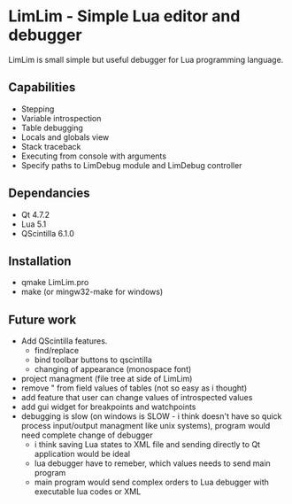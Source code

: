 # LimLim - Simple Lua editor and debugger

LimLim is small simple but useful debugger for Lua programming language.

## Capabilities
 * Stepping
 * Variable introspection
 * Table debugging
 * Locals and globals view
 * Stack traceback
 * Executing from console with arguments
 * Specify paths to LimDebug module and LimDebug controller

## Dependancies
 * Qt 4.7.2
 * Lua 5.1
 * QScintilla 6.1.0
 
## Installation
 * qmake LimLim.pro
 * make (or mingw32-make for windows)

## Future work
 * Add QScintilla features.
    * find/replace
    * bind toolbar buttons to qscintilla
    * changing of appearance (monospace font)
 * project managment (file tree at side of LimLim)
 * remove " from field values of tables (not so easy as i thought)
 * add feature that user can change values of introspected values
 * add gui widget for breakpoints and watchpoints
 * debugging is slow (on windows is SLOW - i think doesn't have so quick process input/output managment like unix systems), program would need complete change of debugger 
    * i think saving Lua states to XML file and sending directly to Qt application would be ideal
    * lua debugger have to remeber, which values needs to send main program
    * main program would send complex orders to Lua debugger with executable lua codes or XML
